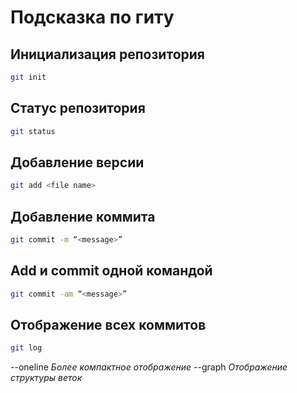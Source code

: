 # Подсказка по гиту

## Инициализация репозитория

```sh
git init
```

## Статус репозитория

```sh
git status
```

## Добавление версии

```sh
git add <file name> 
```

## Добавление коммита

```sh
git commit -m “<message>”
```

## Add и commit одной командой

```sh
git commit -am “<message>” 
```

## Отображение всех коммитов

```sh
git log
```
--oneline *Более компактное отображение*
--graph *Отображение структуры веток*
